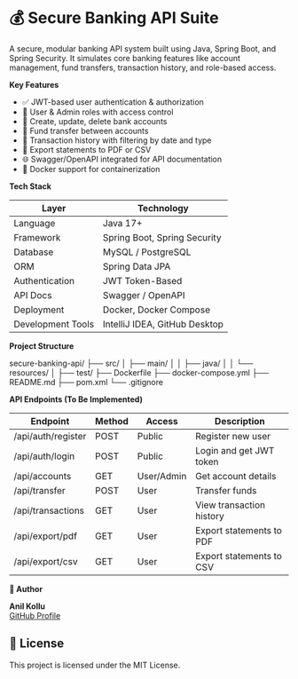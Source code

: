 # 💰 Secure Banking API Suite
A secure, modular banking API system built using Java, Spring Boot, and Spring Security. It simulates core banking features like account management, fund transfers, transaction history, and role-based access.

**Key Features**
- ✅ JWT-based user authentication & authorization
- 👤 User & Admin roles with access control
- 🏦 Create, update, delete bank accounts
- 🔁 Fund transfer between accounts
- 📜 Transaction history with filtering by date and type
- 📄 Export statements to PDF or CSV
- 🌐 Swagger/OpenAPI integrated for API documentation
- 🐳 Docker support for containerization


**Tech Stack**

| Layer              | Technology                          |
|-------------------|--------------------------------|
| Language           | Java 17+                        |
| Framework          | Spring Boot, Spring Security   |
| Database           | MySQL / PostgreSQL             |
| ORM                | Spring Data JPA                |
| Authentication     | JWT Token-Based                |
| API Docs           | Swagger / OpenAPI              |
| Deployment         | Docker, Docker Compose         |
| Development Tools  | IntelliJ IDEA, GitHub Desktop  |

**Project Structure**

secure-banking-api/
├── src/
│   ├── main/
│   │   ├── java/
│   │   └── resources/
│   ├── test/
├── Dockerfile
├── docker-compose.yml
├── README.md
├── pom.xml
└── .gitignore



**API Endpoints (To Be Implemented)**

| Endpoint              | Method | Access     | Description                  |
|-----------------------|--------|------------|------------------------------|
| /api/auth/register    | POST   | Public     | Register new user            |
| /api/auth/login       | POST   | Public     | Login and get JWT token      |
| /api/accounts         | GET    | User/Admin | Get account details          |
| /api/transfer         | POST   | User       | Transfer funds               |
| /api/transactions     | GET    | User       | View transaction history     |
| /api/export/pdf       | GET    | User       | Export statements to PDF     |
| /api/export/csv       | GET    | User       | Export statements to CSV     |


**👤 Author**

**Anil Kollu**  
[GitHub Profile](https://github.com/Anilkollu)


## 📃 License

This project is licensed under the MIT License.


